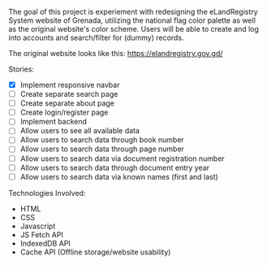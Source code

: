 The goal of this project is experiement with redesigning the eLandRegistry System website of Grenada, utilizing the national flag color palette as well as the original website's color scheme. Users will be able to create and log into accounts and search/filter for (dummy) records.


The original website looks like this: https://elandregistry.gov.gd/

Stories:
- [X] Implement responsive navbar
- [ ] Create separate search page
- [ ] Create separate about page
- [ ] Create login/register page
- [ ] Implement backend
- [ ] Allow users to see all available data
- [ ] Allow users to search data through book number
- [ ] Allow users to search data through page number
- [ ] Allow users to search data via document registration number
- [ ] Allow users to search data through document entry year
- [ ] Allow users to search data via known names (first and last)

Technologies Involved:
- HTML
- CSS
- Javascript
- JS Fetch API
- IndexedDB API
- Cache API (Offline storage/website usability)
